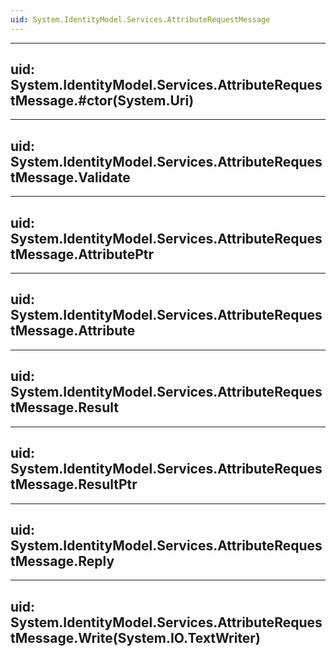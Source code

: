 ```yaml
---
uid: System.IdentityModel.Services.AttributeRequestMessage
---
```


---
uid: System.IdentityModel.Services.AttributeRequestMessage.#ctor(System.Uri)
---

---
uid: System.IdentityModel.Services.AttributeRequestMessage.Validate
---

---
uid: System.IdentityModel.Services.AttributeRequestMessage.AttributePtr
---

---
uid: System.IdentityModel.Services.AttributeRequestMessage.Attribute
---

---
uid: System.IdentityModel.Services.AttributeRequestMessage.Result
---

---
uid: System.IdentityModel.Services.AttributeRequestMessage.ResultPtr
---

---
uid: System.IdentityModel.Services.AttributeRequestMessage.Reply
---

---
uid: System.IdentityModel.Services.AttributeRequestMessage.Write(System.IO.TextWriter)
---
